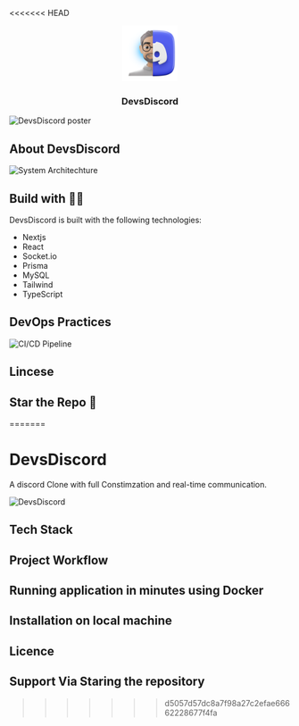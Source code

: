 <<<<<<< HEAD
<div style="text-align: center;">
    <img src="public/DevsDiscordlogo.png" alt="Golang Logo" width="100" />
</div>

<h3 align="center">DevsDiscord</h3>

![DevsDiscord poster]()

## About DevsDiscord

![System Architechture]()

## Build with 💪🏼

DevsDiscord is built with the following technologies:

- Nextjs
- React
- Socket.io
- Prisma
- MySQL
- Tailwind
- TypeScript

## DevOps Practices

![CI/CD Pipeline]()

## Lincese

## Star the Repo 🤩
=======
# DevsDiscord
A discord Clone with full Constimzation and real-time communication.

![DevsDiscord]()

## Tech Stack

## Project Workflow 

## Running application in minutes using Docker

## Installation on local machine 

## Licence 

## Support Via Staring the repository


>>>>>>> d5057d57dc8a7f98a27c2efae66662228677f4fa
